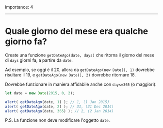 importance: 4

---

# Quale giorno del mese era qualche giorno fa?

Create una funzione `getDateAgo(date, days)` che ritorna il giorno del mese di `days` giorni fa, a partire da `date`.

Ad esempio, se oggi è il 20, allora da `getDateAgo(new Date(), 1)` dovrebbe risultare il 19, e `getDateAgo(new Date(), 2)` dovrebbe ritornare 18.

Dovrebbe funzionare in maniera affidabile anche con `days=365` (o maggiori):

```js
let date = new Date(2015, 0, 2);

alert( getDateAgo(date, 1) ); // 1, (1 Jan 2015)
alert( getDateAgo(date, 2) ); // 31, (31 Dec 2014)
alert( getDateAgo(date, 365) ); // 2, (2 Jan 2014)
```

P.S. La funzione non deve modificare l'oggetto `date`.
